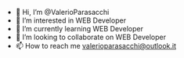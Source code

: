 - 👋 Hi, I’m @ValerioParasacchi
- 👀 I’m interested in WEB Developer
- 🌱 I’m currently learning WEB Developer
- 💞️ I’m looking to collaborate on WEB Developer
- 📫 How to reach me valerioparasacchi@outlook.it

<!---
ValerioParasacchi/ValerioParasacchi is a ✨ special ✨ repository because its `README.md` (this file) appears on your GitHub profile.
You can click the Preview link to take a look at your changes.
--->
